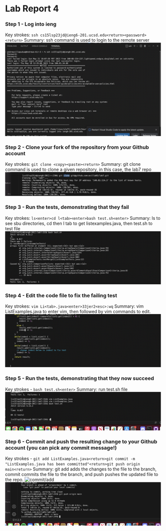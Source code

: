 # Lab Report 4
### Step 1 - Log into ieng
Key strokes: `ssh cs15lsp23jd@ieng6-201.ucsd.edu<return><password><return>`
Summary: ssh command is used to login to the remote server
 ![login](ieng6.png)
### Step 2 - Clone your fork of the repository from your Github account
Key strokes: `git clone <copy><paste><return>`
Summary: git clone command is used to clone a given repository, in this case, the lab7 repo
![clone](clone.png)
### Step 3 - Run the tests, demonstrating that they fail
Key strokes: `ls<enter>cd l<tab><enter>bash test.sh<enter>`
Summary: ls to see sbu directories, cd then l tab to get listexamples.java, then test.sh to test file
![failedtests](TestError.png)
### Step 4 - Edit the code file to fix the failing test
Key strokes: `vim Li<tab>.java<enter>33jer2<esc>:wq`
Summary: vim ListExamples.java to enter vim, then followed by vim commands to edit.
![testEdit](testedit.png)
### Step 5 - Run the tests, demonstrating that they now succeed
Key strokes - `bash test.sh<enter>`
Summary: run test.sh file
![testpass](testpass.png)
### Step 6 - Commit and push the resulting change to your Github account (you can pick any commit message!)
Key strokes - `git add ListExamples.java<return>git commit -m "ListExamples.java has been committed"<return>git push origin main<return>`
Summary: git add adds the changes to the file to the branch, commit commits the file to the branch, and push pushes the updated file to the repo.
![commit/add](commit/add.png)
![push](push.png)


